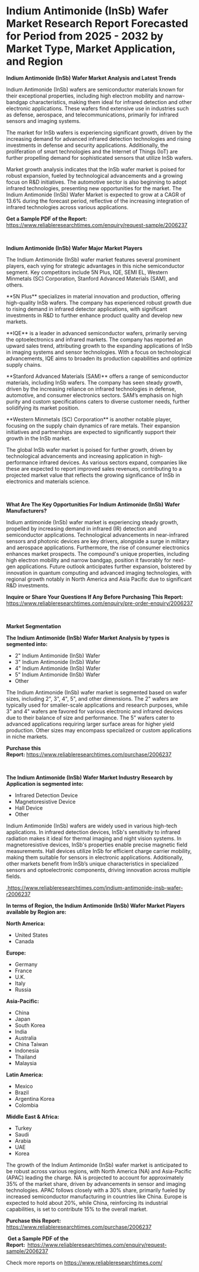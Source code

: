 <p><h1>Indium Antimonide (InSb) Wafer Market Research Report Forecasted for Period from 2025 -  2032 by Market Type, Market Application, and Region</h1></p><p><strong>Indium Antimonide (InSb) Wafer Market Analysis and Latest Trends</strong></p>
<p><p>Indium Antimonide (InSb) wafers are semiconductor materials known for their exceptional properties, including high electron mobility and narrow-bandgap characteristics, making them ideal for infrared detection and other electronic applications. These wafers find extensive use in industries such as defense, aerospace, and telecommunications, primarily for infrared sensors and imaging systems.</p><p>The market for InSb wafers is experiencing significant growth, driven by the increasing demand for advanced infrared detection technologies and rising investments in defense and security applications. Additionally, the proliferation of smart technologies and the Internet of Things (IoT) are further propelling demand for sophisticated sensors that utilize InSb wafers.</p><p>Market growth analysis indicates that the InSb wafer market is poised for robust expansion, fueled by technological advancements and a growing focus on R&D initiatives. The automotive sector is also beginning to adopt infrared technologies, presenting new opportunities for the market. The Indium Antimonide (InSb) Wafer Market is expected to grow at a CAGR of 13.6% during the forecast period, reflective of the increasing integration of infrared technologies across various applications.</p></p>
<p><strong>Get a Sample PDF of the Report:&nbsp;</strong> <a href="https://www.reliableresearchtimes.com/enquiry/request-sample/2006237?utm_campaign=2233&utm_medium=2&utm_source=Github&utm_content=ia&utm_term=07042025&utm_id=indium-antimonide-insb-wafer">https://www.reliableresearchtimes.com/enquiry/request-sample/2006237</a></p>
<p>&nbsp;</p>
<p><strong>Indium Antimonide (InSb) Wafer Major Market Players</strong></p>
<p><p>The Indium Antimonide (InSb) wafer market features several prominent players, each vying for strategic advantages in this niche semiconductor segment. Key competitors include 5N Plus, IQE, SEMI EL, Western Minmetals (SC) Corporation, Stanford Advanced Materials (SAM), and others.</p><p>**5N Plus** specializes in material innovation and production, offering high-quality InSb wafers. The company has experienced robust growth due to rising demand in infrared detector applications, with significant investments in R&D to further enhance product quality and develop new markets.</p><p>**IQE** is a leader in advanced semiconductor wafers, primarily serving the optoelectronics and infrared markets. The company has reported an upward sales trend, attributing growth to the expanding applications of InSb in imaging systems and sensor technologies. With a focus on technological advancements, IQE aims to broaden its production capabilities and optimize supply chains.</p><p>**Stanford Advanced Materials (SAM)** offers a range of semiconductor materials, including InSb wafers. The company has seen steady growth, driven by the increasing reliance on infrared technologies in defense, automotive, and consumer electronics sectors. SAM’s emphasis on high purity and custom specifications caters to diverse customer needs, further solidifying its market position.</p><p>**Western Minmetals (SC) Corporation** is another notable player, focusing on the supply chain dynamics of rare metals. Their expansion initiatives and partnerships are expected to significantly support their growth in the InSb market.</p><p>The global InSb wafer market is poised for further growth, driven by technological advancements and increasing application in high-performance infrared devices. As various sectors expand, companies like these are expected to report improved sales revenues, contributing to a projected market value that reflects the growing significance of InSb in electronics and materials science.</p></p>
<p>&nbsp;</p>
<p><strong>What Are The Key Opportunities For Indium Antimonide (InSb) Wafer Manufacturers?</strong></p>
<p><p>Indium antimonide (InSb) wafer market is experiencing steady growth, propelled by increasing demand in infrared (IR) detection and semiconductor applications. Technological advancements in near-infrared sensors and photonic devices are key drivers, alongside a surge in military and aerospace applications. Furthermore, the rise of consumer electronics enhances market prospects. The compound's unique properties, including high electron mobility and narrow bandgap, position it favorably for next-gen applications. Future outlook anticipates further expansion, bolstered by innovation in quantum computing and advanced imaging technologies, with regional growth notably in North America and Asia Pacific due to significant R&D investments.</p></p>
<p><strong>Inquire or Share Your Questions If Any Before Purchasing This Report:</strong> <a href="https://www.reliableresearchtimes.com/enquiry/pre-order-enquiry/2006237?utm_campaign=2233&utm_medium=2&utm_source=Github&utm_content=ia&utm_term=07042025&utm_id=indium-antimonide-insb-wafer">https://www.reliableresearchtimes.com/enquiry/pre-order-enquiry/2006237</a></p>
<p>&nbsp;</p>
<p><strong>Market Segmentation</strong></p>
<p><strong>The Indium Antimonide (InSb) Wafer Market Analysis by types is segmented into:</strong></p>
<p><ul><li>2" Indium Antimonide (InSb) Wafer</li><li>3" Indium Antimonide (InSb) Wafer</li><li>4" Indium Antimonide (InSb) Wafer</li><li>5" Indium Antimonide (InSb) Wafer</li><li>Other</li></ul></p>
<p><p>The Indium Antimonide (InSb) wafer market is segmented based on wafer sizes, including 2", 3", 4", 5", and other dimensions. The 2" wafers are typically used for smaller-scale applications and research purposes, while 3" and 4" wafers are favored for various electronic and infrared devices due to their balance of size and performance. The 5" wafers cater to advanced applications requiring larger surface areas for higher yield production. Other sizes may encompass specialized or custom applications in niche markets.</p></p>
<p><strong>Purchase this Report:&nbsp;</strong><a href="https://www.reliableresearchtimes.com/purchase/2006237?utm_campaign=2233&utm_medium=2&utm_source=Github&utm_content=ia&utm_term=07042025&utm_id=indium-antimonide-insb-wafer">https://www.reliableresearchtimes.com/purchase/2006237</a></p>
<p>&nbsp;</p>
<p><strong>The Indium Antimonide (InSb) Wafer Market Industry Research by Application is segmented into:</strong></p>
<p><ul><li>Infrared Detection Device</li><li>Magnetoresistive Device</li><li>Hall Device</li><li>Other</li></ul></p>
<p><p>Indium Antimonide (InSb) wafers are widely used in various high-tech applications. In infrared detection devices, InSb's sensitivity to infrared radiation makes it ideal for thermal imaging and night vision systems. In magnetoresistive devices, InSb's properties enable precise magnetic field measurements. Hall devices utilize InSb for efficient charge carrier mobility, making them suitable for sensors in electronic applications. Additionally, other markets benefit from InSb’s unique characteristics in specialized sensors and optoelectronic components, driving innovation across multiple fields.</p></p>
<p><a href="https://www.reliableresearchtimes.com/indium-antimonide-insb-wafer-r2006237?utm_campaign=2233&utm_medium=2&utm_source=Github&utm_content=ia&utm_term=07042025&utm_id=indium-antimonide-insb-wafer">&nbsp;https://www.reliableresearchtimes.com/indium-antimonide-insb-wafer-r2006237</a></p>
<p><strong>In terms of Region, the Indium Antimonide (InSb) Wafer Market Players available by Region are:</strong></p>
<p>
    <p> <strong> North America: </strong>
        <ul>
            <li>United States</li>
            <li>Canada</li>
        </ul>
        </p> 
    <p> <strong> Europe: </strong>
        <ul>
            <li>Germany</li>
            <li>France</li>
            <li>U.K.</li>
            <li>Italy</li>
            <li>Russia</li>
        </ul>
        </p> 
    <p> <strong> Asia-Pacific: </strong>
        <ul>
            <li>China</li>
            <li>Japan</li>
            <li>South Korea</li>
            <li>India</li>
            <li>Australia</li>
            <li>China Taiwan</li>
            <li>Indonesia</li>
            <li>Thailand</li>
            <li>Malaysia</li>
        </ul>
        </p> 
    <p> <strong> Latin America: </strong>
        <ul>
            <li>Mexico</li>
            <li>Brazil</li>
            <li>Argentina Korea</li>
            <li>Colombia</li>
        </ul>
        </p> 
    <p> <strong> Middle East & Africa: </strong>
        <ul>
            <li>Turkey</li>
            <li>Saudi</li>
            <li>Arabia</li>
            <li>UAE</li>
            <li>Korea</li>
        </ul>
    </p>
    </p>
<p><p>The growth of the Indium Antimonide (InSb) wafer market is anticipated to be robust across various regions, with North America (NA) and Asia-Pacific (APAC) leading the charge. NA is projected to account for approximately 35% of the market share, driven by advancements in sensor and imaging technologies. APAC follows closely with a 30% share, primarily fueled by increased semiconductor manufacturing in countries like China. Europe is expected to hold about 20%, while China, reinforcing its industrial capabilities, is set to contribute 15% to the overall market.</p></p>
<p><strong>Purchase this Report: </strong><a href="https://www.reliableresearchtimes.com/purchase/2006237?utm_campaign=2233&utm_medium=2&utm_source=Github&utm_content=ia&utm_term=07042025&utm_id=indium-antimonide-insb-wafer">https://www.reliableresearchtimes.com/purchase/2006237</a></p>
<p>&nbsp;<strong>Get a Sample PDF of the Report:&nbsp;&nbsp;</strong><a href="https://www.reliableresearchtimes.com/enquiry/request-sample/2006237?utm_campaign=2233&utm_medium=2&utm_source=Github&utm_content=ia&utm_term=07042025&utm_id=indium-antimonide-insb-wafer">https://www.reliableresearchtimes.com/enquiry/request-sample/2006237</a></p>
<p><strong></strong></p>
<p>Check more reports on <a href="https://www.reliableresearchtimes.com/?utm_campaign=2233&utm_medium=2&utm_source=Github&utm_content=ia&utm_term=07042025&utm_id=indium-antimonide-insb-wafer">https://www.reliableresearchtimes.com/</a></p>